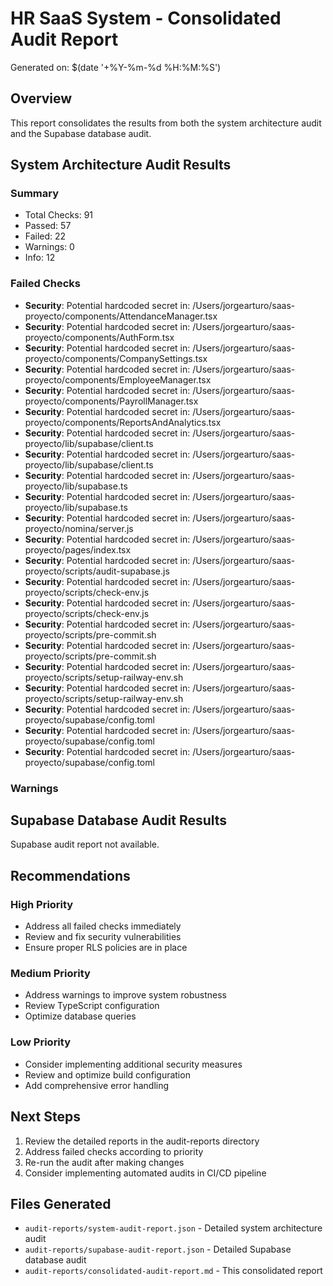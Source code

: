 # HR SaaS System - Consolidated Audit Report

Generated on: $(date '+%Y-%m-%d %H:%M:%S')

## Overview

This report consolidates the results from both the system architecture audit and the Supabase database audit.

## System Architecture Audit Results

### Summary
- Total Checks: 91
- Passed: 57
- Failed: 22
- Warnings: 0
- Info: 12

### Failed Checks
- **Security**: Potential hardcoded secret in: /Users/jorgearturo/saas-proyecto/components/AttendanceManager.tsx
- **Security**: Potential hardcoded secret in: /Users/jorgearturo/saas-proyecto/components/AuthForm.tsx
- **Security**: Potential hardcoded secret in: /Users/jorgearturo/saas-proyecto/components/CompanySettings.tsx
- **Security**: Potential hardcoded secret in: /Users/jorgearturo/saas-proyecto/components/EmployeeManager.tsx
- **Security**: Potential hardcoded secret in: /Users/jorgearturo/saas-proyecto/components/PayrollManager.tsx
- **Security**: Potential hardcoded secret in: /Users/jorgearturo/saas-proyecto/components/ReportsAndAnalytics.tsx
- **Security**: Potential hardcoded secret in: /Users/jorgearturo/saas-proyecto/lib/supabase/client.ts
- **Security**: Potential hardcoded secret in: /Users/jorgearturo/saas-proyecto/lib/supabase/client.ts
- **Security**: Potential hardcoded secret in: /Users/jorgearturo/saas-proyecto/lib/supabase.ts
- **Security**: Potential hardcoded secret in: /Users/jorgearturo/saas-proyecto/lib/supabase.ts
- **Security**: Potential hardcoded secret in: /Users/jorgearturo/saas-proyecto/nomina/server.js
- **Security**: Potential hardcoded secret in: /Users/jorgearturo/saas-proyecto/pages/index.tsx
- **Security**: Potential hardcoded secret in: /Users/jorgearturo/saas-proyecto/scripts/audit-supabase.js
- **Security**: Potential hardcoded secret in: /Users/jorgearturo/saas-proyecto/scripts/check-env.js
- **Security**: Potential hardcoded secret in: /Users/jorgearturo/saas-proyecto/scripts/check-env.js
- **Security**: Potential hardcoded secret in: /Users/jorgearturo/saas-proyecto/scripts/pre-commit.sh
- **Security**: Potential hardcoded secret in: /Users/jorgearturo/saas-proyecto/scripts/pre-commit.sh
- **Security**: Potential hardcoded secret in: /Users/jorgearturo/saas-proyecto/scripts/setup-railway-env.sh
- **Security**: Potential hardcoded secret in: /Users/jorgearturo/saas-proyecto/scripts/setup-railway-env.sh
- **Security**: Potential hardcoded secret in: /Users/jorgearturo/saas-proyecto/supabase/config.toml
- **Security**: Potential hardcoded secret in: /Users/jorgearturo/saas-proyecto/supabase/config.toml
- **Security**: Potential hardcoded secret in: /Users/jorgearturo/saas-proyecto/supabase/config.toml

### Warnings

## Supabase Database Audit Results

Supabase audit report not available.

## Recommendations

### High Priority
- Address all failed checks immediately
- Review and fix security vulnerabilities
- Ensure proper RLS policies are in place

### Medium Priority
- Address warnings to improve system robustness
- Review TypeScript configuration
- Optimize database queries

### Low Priority
- Consider implementing additional security measures
- Review and optimize build configuration
- Add comprehensive error handling

## Next Steps

1. Review the detailed reports in the audit-reports directory
2. Address failed checks according to priority
3. Re-run the audit after making changes
4. Consider implementing automated audits in CI/CD pipeline

## Files Generated

- `audit-reports/system-audit-report.json` - Detailed system architecture audit
- `audit-reports/supabase-audit-report.json` - Detailed Supabase database audit
- `audit-reports/consolidated-audit-report.md` - This consolidated report

